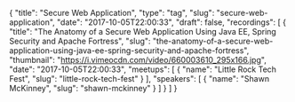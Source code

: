 {
  "title": "Secure Web Application",
  "type": "tag",
  "slug": "secure-web-application",
  "date": "2017-10-05T22:00:33",
  "draft": false,
  "recordings": [
    {
      "title": "The Anatomy of a Secure Web Application Using Java EE, Spring Security and Apache Fortress",
      "slug": "the-anatomy-of-a-secure-web-application-using-java-ee-spring-security-and-apache-fortress",
      "thumbnail": "https://i.vimeocdn.com/video/660003610_295x166.jpg",
      "date": "2017-10-05T22:00:33",
      "meetups": [
        {
          "name": "Little Rock Tech Fest",
          "slug": "little-rock-tech-fest"
        }
      ],
      "speakers": [
        {
          "name": "Shawn McKinney",
          "slug": "shawn-mckinney"
        }
      ]
    }
  ]
}